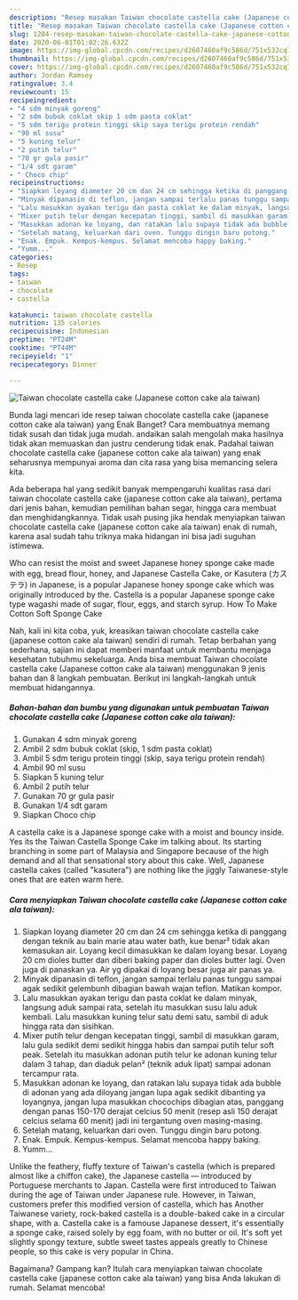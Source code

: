 ```yaml
---
description: "Resep masakan Taiwan chocolate castella cake (Japanese cotton cake ala taiwan) | Resep Membuat Taiwan chocolate castella cake (Japanese cotton cake ala taiwan) Yang Enak Banget"
title: "Resep masakan Taiwan chocolate castella cake (Japanese cotton cake ala taiwan) | Resep Membuat Taiwan chocolate castella cake (Japanese cotton cake ala taiwan) Yang Enak Banget"
slug: 1204-resep-masakan-taiwan-chocolate-castella-cake-japanese-cotton-cake-ala-taiwan-resep-membuat-taiwan-chocolate-castella-cake-japanese-cotton-cake-ala-taiwan-yang-enak-banget
date: 2020-06-01T01:02:26.632Z
image: https://img-global.cpcdn.com/recipes/d2607460af9c586d/751x532cq70/taiwan-chocolate-castella-cake-japanese-cotton-cake-ala-taiwan-foto-resep-utama.jpg
thumbnail: https://img-global.cpcdn.com/recipes/d2607460af9c586d/751x532cq70/taiwan-chocolate-castella-cake-japanese-cotton-cake-ala-taiwan-foto-resep-utama.jpg
cover: https://img-global.cpcdn.com/recipes/d2607460af9c586d/751x532cq70/taiwan-chocolate-castella-cake-japanese-cotton-cake-ala-taiwan-foto-resep-utama.jpg
author: Jordan Ramsey
ratingvalue: 3.4
reviewcount: 15
recipeingredient:
- "4 sdm minyak goreng"
- "2 sdm bubuk coklat skip 1 sdm pasta coklat"
- "5 sdm terigu protein tinggi skip saya terigu protein rendah"
- "90 ml susu"
- "5 kuning telur"
- "2 putih telur"
- "70 gr gula pasir"
- "1/4 sdt garam"
- " Choco chip"
recipeinstructions:
- "Siapkan loyang diameter 20 cm dan 24 cm sehingga ketika di panggang dengan teknik au bain marie atau water bath, kue benar² tidak akan kemasukan air. Loyang kecil dimasukkan ke dalam loyang besar. Loyang 20 cm dioles butter dan diberi baking paper dan dioles butter lagi. Oven juga di panaskan ya. Air yg dipakai di loyang besar juga air panas ya."
- "Minyak dipanasin di teflon, jangan sampai terlalu panas tunggu sampai agak sedikit gelembunh dibagian bawah wajan teflon. Matikan kompor."
- "Lalu masukkan ayakan terigu dan pasta coklat ke dalam minyak, langsung aduk sampai rata, setelah itu masukkan susu lalu aduk kembali. Lalu masukkan kuning telur satu demi satu, sambil di aduk hingga rata dan sisihkan."
- "Mixer putih telur dengan kecepatan tinggi, sambil di masukkan garam, lalu gula sedikit demi sedikit hingga habis dan sampai putih telur soft peak. Setelah itu masukkan adonan putih telur ke adonan kuning telur dalam 3 tahap, dan diaduk pelan² (teknik aduk lipat) sampai adonan tercampur rata."
- "Masukkan adonan ke loyang, dan ratakan lalu supaya tidak ada bubble di adonan yang ada diloyang jangan lupa agak sedikit dibanting ya loyangnya, jangan lupa masukkan chocochips dibagian atas, panggang dengan panas 150-170 derajat celcius 50 menit (resep asli 150 derajat celcius selama 60 menit) jadi ini tergantung oven masing-masing."
- "Setelah matang, keluarkan dari oven. Tunggu dingin baru potong."
- "Enak. Empuk. Kempus-kempus. Selamat mencoba happy baking."
- "Yumm..."
categories:
- Resep
tags:
- taiwan
- chocolate
- castella

katakunci: taiwan chocolate castella 
nutrition: 135 calories
recipecuisine: Indonesian
preptime: "PT24M"
cooktime: "PT44M"
recipeyield: "1"
recipecategory: Dinner

---
```



![Taiwan chocolate castella cake (Japanese cotton cake ala taiwan)](https://img-global.cpcdn.com/recipes/d2607460af9c586d/751x532cq70/taiwan-chocolate-castella-cake-japanese-cotton-cake-ala-taiwan-foto-resep-utama.jpg)

Bunda lagi mencari ide resep taiwan chocolate castella cake (japanese cotton cake ala taiwan) yang Enak Banget? Cara membuatnya memang tidak susah dan tidak juga mudah. andaikan salah mengolah maka hasilnya tidak akan memuaskan dan justru cenderung tidak enak. Padahal taiwan chocolate castella cake (japanese cotton cake ala taiwan) yang enak seharusnya mempunyai aroma dan cita rasa yang bisa memancing selera kita.

Ada beberapa hal yang sedikit banyak mempengaruhi kualitas rasa dari taiwan chocolate castella cake (japanese cotton cake ala taiwan), pertama dari jenis bahan, kemudian pemilihan bahan segar, hingga cara membuat dan menghidangkannya. Tidak usah pusing jika hendak menyiapkan taiwan chocolate castella cake (japanese cotton cake ala taiwan) enak di rumah, karena asal sudah tahu triknya maka hidangan ini bisa jadi suguhan istimewa.

Who can resist the moist and sweet Japanese honey sponge cake made with egg, bread flour, honey, and Japanese Castella Cake, or Kasutera (カステラ) in Japanese, is a popular Japanese honey sponge cake which was originally introduced by the. Castella is a popular Japanese sponge cake type wagashi made of sugar, flour, eggs, and starch syrup. How To Make Cotton Soft Sponge Cake


Nah, kali ini kita coba, yuk, kreasikan taiwan chocolate castella cake (japanese cotton cake ala taiwan) sendiri di rumah. Tetap berbahan yang sederhana, sajian ini dapat memberi manfaat untuk membantu menjaga kesehatan tubuhmu sekeluarga. Anda bisa membuat Taiwan chocolate castella cake (Japanese cotton cake ala taiwan) menggunakan 9 jenis bahan dan 8 langkah pembuatan. Berikut ini langkah-langkah untuk membuat hidangannya.

<!--inarticleads1-->

##### Bahan-bahan dan bumbu yang digunakan untuk pembuatan Taiwan chocolate castella cake (Japanese cotton cake ala taiwan):

1. Gunakan 4 sdm minyak goreng
1. Ambil 2 sdm bubuk coklat (skip, 1 sdm pasta coklat)
1. Ambil 5 sdm terigu protein tinggi (skip, saya terigu protein rendah)
1. Ambil 90 ml susu
1. Siapkan 5 kuning telur
1. Ambil 2 putih telur
1. Gunakan 70 gr gula pasir
1. Gunakan 1/4 sdt garam
1. Siapkan  Choco chip


A castella cake is a Japanese sponge cake with a moist and bouncy inside. Yes its the Taiwan Castella Sponge Cake im talking about. Its starting branching in some part of Malaysia and Singapore because of the high demand and all that sensational story about this cake. Well, Japanese castella cakes (called &#34;kasutera&#34;) are nothing like the jiggly Taiwanese-style ones that are eaten warm here. 

<!--inarticleads2-->

##### Cara menyiapkan Taiwan chocolate castella cake (Japanese cotton cake ala taiwan):

1. Siapkan loyang diameter 20 cm dan 24 cm sehingga ketika di panggang dengan teknik au bain marie atau water bath, kue benar² tidak akan kemasukan air. Loyang kecil dimasukkan ke dalam loyang besar. Loyang 20 cm dioles butter dan diberi baking paper dan dioles butter lagi. Oven juga di panaskan ya. Air yg dipakai di loyang besar juga air panas ya.
1. Minyak dipanasin di teflon, jangan sampai terlalu panas tunggu sampai agak sedikit gelembunh dibagian bawah wajan teflon. Matikan kompor.
1. Lalu masukkan ayakan terigu dan pasta coklat ke dalam minyak, langsung aduk sampai rata, setelah itu masukkan susu lalu aduk kembali. Lalu masukkan kuning telur satu demi satu, sambil di aduk hingga rata dan sisihkan.
1. Mixer putih telur dengan kecepatan tinggi, sambil di masukkan garam, lalu gula sedikit demi sedikit hingga habis dan sampai putih telur soft peak. Setelah itu masukkan adonan putih telur ke adonan kuning telur dalam 3 tahap, dan diaduk pelan² (teknik aduk lipat) sampai adonan tercampur rata.
1. Masukkan adonan ke loyang, dan ratakan lalu supaya tidak ada bubble di adonan yang ada diloyang jangan lupa agak sedikit dibanting ya loyangnya, jangan lupa masukkan chocochips dibagian atas, panggang dengan panas 150-170 derajat celcius 50 menit (resep asli 150 derajat celcius selama 60 menit) jadi ini tergantung oven masing-masing.
1. Setelah matang, keluarkan dari oven. Tunggu dingin baru potong.
1. Enak. Empuk. Kempus-kempus. Selamat mencoba happy baking.
1. Yumm...


Unlike the feathery, fluffy texture of Taiwan&#39;s castella (which is prepared almost like a chiffon cake), the Japanese castella — introduced by Portuguese merchants to Japan. Castella were first introduced to Taiwan during the age of Taiwan under Japanese rule. However, in Taiwan, customers prefer this modified version of castella, which has Another Taiwanese variety, rock-baked castella is a double-baked cake in a circular shape, with a. Castella cake is a famouse Japanese dessert, it&#39;s essentially a sponge cake, raised solely by egg foam, with no butter or oil. It&#39;s soft yet slightly spongy texture, subtle sweet tastes appeals greatly to Chinese people, so this cake is very popular in China. 

Bagaimana? Gampang kan? Itulah cara menyiapkan taiwan chocolate castella cake (japanese cotton cake ala taiwan) yang bisa Anda lakukan di rumah. Selamat mencoba!
